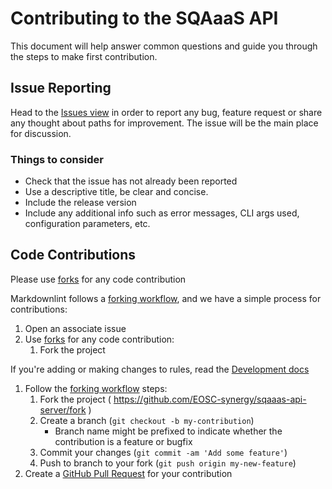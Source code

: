 <!--
SPDX-FileCopyrightText: Copyright contributors to the Software Quality Assurance as a Service (SQAaaS) project <sqaaas@ibergrid.eu>
SPDX-FileContributor: Pablo Orviz <orviz@ifca.unican.es>

SPDX-License-Identifier: GPL-3.0-only
-->

# Contributing to the SQAaaS API

This document will help answer common questions and guide you through the steps
to make first contribution. 

## Issue Reporting

Head to the
[Issues view](https://github.com/EOSC-synergy/sqaaas-api-server/issues) in
order to report any bug, feature request or share any thought about paths for
improvement. The issue will be the main place for discussion.

### Things to consider

* Check that the issue has not already been reported
* Use a descriptive title, be clear and concise.
* Include the release version 
* Include any additional info such as error messages, CLI args used,
configuration parameters, etc.

## Code Contributions

Please use [forks](https://guides.github.com/activities/forking/) for any code
contribution 

Markdownlint follows a [forking
workflow](), and we have a simple
process for contributions:

1. Open an associate issue
1. Use [forks](https://guides.github.com/activities/forking/) for any code
   contribution:
   1. Fork the project 


If you're adding or making changes to rules, read the [Development
   docs](#local-development)
1. Follow the [forking workflow](https://guides.github.com/activities/forking/)
   steps:
   1. Fork the project ( <https://github.com/EOSC-synergy/sqaaas-api-server/fork> )
   1. Create a branch (`git checkout -b my-contribution`)
      - Branch name might be prefixed to indicate whether the contribution is
        a feature or bugfix
   1. Commit your changes (`git commit -am 'Add some feature'`)
   1. Push to branch to your fork (`git push origin my-new-feature`)
1. Create a [GitHub Pull
   Request](https://help.github.com/articles/about-pull-requests/) for your
   contribution
